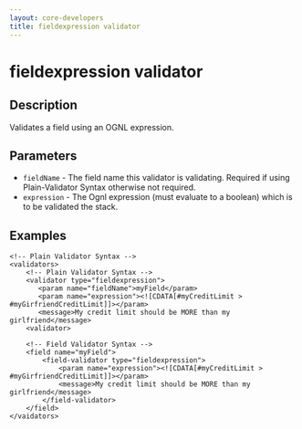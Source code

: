 ```yaml
---
layout: core-developers
title: fieldexpression validator
---
```


# fieldexpression validator

## Description

Validates a field using an OGNL expression.

## Parameters

- `fieldName` - The field name this validator is validating. Required if using Plain-Validator Syntax otherwise not required.
- `expression` - The Ognl expression (must evaluate to a boolean) which is to be validated the stack.

## Examples

```
<!-- Plain Validator Syntax -->
<validators>
    <!-- Plain Validator Syntax -->
    <validator type="fieldexpression">
       <param name="fieldName">myField</param>
       <param name="expression"><![CDATA[#myCreditLimit > #myGirfriendCreditLimit]]></param>
       <message>My credit limit should be MORE than my girlfriend</message>
    <validator>
     
    <!-- Field Validator Syntax -->
    <field name="myField">
        <field-validator type="fieldexpression">
            <param name="expression"><![CDATA[#myCreditLimit > #myGirfriendCreditLimit]]></param>
            <message>My credit limit should be MORE than my girlfriend</message>
        </field-validator>
    </field>
</vaidators>
```
